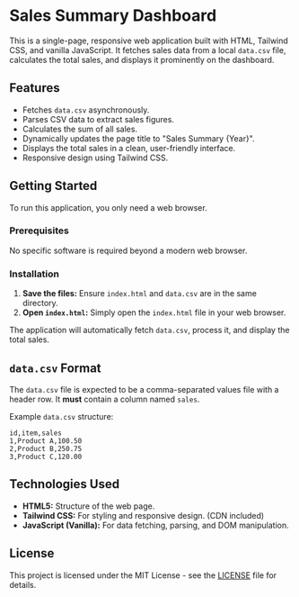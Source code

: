 # Sales Summary Dashboard

This is a single-page, responsive web application built with HTML, Tailwind CSS, and vanilla JavaScript. It fetches sales data from a local `data.csv` file, calculates the total sales, and displays it prominently on the dashboard.

## Features

*   Fetches `data.csv` asynchronously.
*   Parses CSV data to extract sales figures.
*   Calculates the sum of all sales.
*   Dynamically updates the page title to "Sales Summary {Year}".
*   Displays the total sales in a clean, user-friendly interface.
*   Responsive design using Tailwind CSS.

## Getting Started

To run this application, you only need a web browser.

### Prerequisites

No specific software is required beyond a modern web browser.

### Installation

1.  **Save the files:** Ensure `index.html` and `data.csv` are in the same directory.
2.  **Open `index.html`:** Simply open the `index.html` file in your web browser.

The application will automatically fetch `data.csv`, process it, and display the total sales.

## `data.csv` Format

The `data.csv` file is expected to be a comma-separated values file with a header row. It **must** contain a column named `sales`.

Example `data.csv` structure:

```csv
id,item,sales
1,Product A,100.50
2,Product B,250.75
3,Product C,120.00
```

## Technologies Used

*   **HTML5:** Structure of the web page.
*   **Tailwind CSS:** For styling and responsive design. (CDN included)
*   **JavaScript (Vanilla):** For data fetching, parsing, and DOM manipulation.

## License

This project is licensed under the MIT License - see the [LICENSE](LICENSE) file for details.
